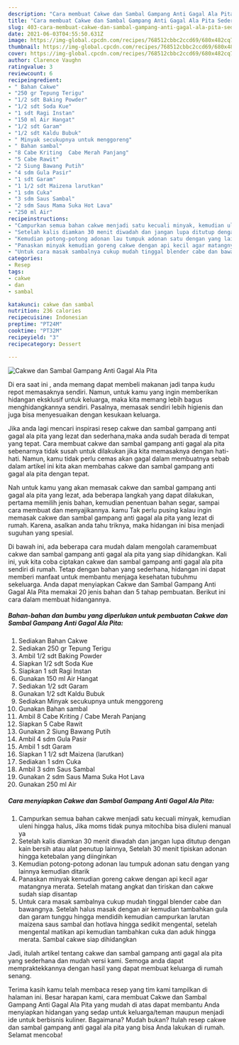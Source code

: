```yaml
---
description: "Cara membuat Cakwe dan Sambal Gampang Anti Gagal Ala Pita Sederhana dan Mudah Dibuat"
title: "Cara membuat Cakwe dan Sambal Gampang Anti Gagal Ala Pita Sederhana dan Mudah Dibuat"
slug: 403-cara-membuat-cakwe-dan-sambal-gampang-anti-gagal-ala-pita-sederhana-dan-mudah-dibuat
date: 2021-06-03T04:55:50.631Z
image: https://img-global.cpcdn.com/recipes/768512cbbc2ccd69/680x482cq70/cakwe-dan-sambal-gampang-anti-gagal-ala-pita-foto-resep-utama.jpg
thumbnail: https://img-global.cpcdn.com/recipes/768512cbbc2ccd69/680x482cq70/cakwe-dan-sambal-gampang-anti-gagal-ala-pita-foto-resep-utama.jpg
cover: https://img-global.cpcdn.com/recipes/768512cbbc2ccd69/680x482cq70/cakwe-dan-sambal-gampang-anti-gagal-ala-pita-foto-resep-utama.jpg
author: Clarence Vaughn
ratingvalue: 3
reviewcount: 6
recipeingredient:
- " Bahan Cakwe"
- "250 gr Tepung Terigu"
- "1/2 sdt Baking Powder"
- "1/2 sdt Soda Kue"
- "1 sdt Ragi Instan"
- "150 ml Air Hangat"
- "1/2 sdt Garam"
- "1/2 sdt Kaldu Bubuk"
- " Minyak secukupnya untuk menggoreng"
- " Bahan sambal"
- "8 Cabe Kriting  Cabe Merah Panjang"
- "5 Cabe Rawit"
- "2 Siung Bawang Putih"
- "4 sdm Gula Pasir"
- "1 sdt Garam"
- "1 1/2 sdt Maizena larutkan"
- "1 sdm Cuka"
- "3 sdm Saus Sambal"
- "2 sdm Saus Mama Suka Hot Lava"
- "250 ml Air"
recipeinstructions:
- "Campurkan semua bahan cakwe menjadi satu kecuali minyak, kemudian uleni hingga halus, Jika moms tidak punya mitochiba bisa diuleni manual ya"
- "Setelah kalis diamkan 30 menit diwadah dan jangan lupa ditutup dengan kain bersih atau alat penutup lainnya, Setelah 30 menit tipiskan adonan hingga ketebalan yang diinginkan"
- "Kemudian potong-potong adonan lau tumpuk adonan satu dengan yang lainnya kemudian ditarik"
- "Panaskan minyak kemudian goreng cakwe dengan api kecil agar matangnya merata. Setelah matang angkat dan tiriskan dan cakwe sudah siap disantap"
- "Untuk cara masak sambalnya cukup mudah tinggal blender cabe dan bawangnya. Setelah halus masak dengan air kemudian tambahkan gula dan garam tunggu hingga mendidih kemudian campurkan larutan maizena saus sambal dan hotlava hingga sedikit mengental, setelah mengental matikan api kemudian tambahkan cuka dan aduk hingga merata. Sambal cakwe siap dihidangkan"
categories:
- Resep
tags:
- cakwe
- dan
- sambal

katakunci: cakwe dan sambal 
nutrition: 236 calories
recipecuisine: Indonesian
preptime: "PT24M"
cooktime: "PT32M"
recipeyield: "3"
recipecategory: Dessert

---
```



![Cakwe dan Sambal Gampang Anti Gagal Ala Pita](https://img-global.cpcdn.com/recipes/768512cbbc2ccd69/680x482cq70/cakwe-dan-sambal-gampang-anti-gagal-ala-pita-foto-resep-utama.jpg)

Di era  saat ini , anda memang dapat membeli makanan jadi tanpa kudu repot memasaknya sendiri. Namun, untuk kamu yang ingin memberikan hidangan eksklusif untuk keluarga, maka kita memang lebih bagus menghidangkannya sendiri. Pasalnya, memasak sendiri lebih higienis dan juga bisa menyesuaikan dengan kesukaan keluarga.

Jika anda lagi mencari inspirasi resep cakwe dan sambal gampang anti gagal ala pita yang lezat dan sederhana,maka anda sudah berada di tempat yang tepat. Cara membuat cakwe dan sambal gampang anti gagal ala pita  sebenarnya tidak susah untuk dilakukan jika kita memasaknya dengan hati-hati. Namun, kamu tidak perlu cemas akan gagal dalam membuatnya 
sebab dalam artikel ini kita akan membahas cakwe dan sambal gampang anti gagal ala pita dengan tepat.  



Nah untuk kamu yang akan memasak cakwe dan sambal gampang anti gagal ala pita yang lezat, ada beberapa langkah yang dapat dilakukan, pertama memilih jenis bahan, kemudian penentuan bahan segar, sampai cara membuat dan menyajikannya. kamu Tak perlu pusing kalau ingin memasak cakwe dan sambal gampang anti gagal ala pita yang lezat di rumah. Karena, asalkan anda  tahu triknya, maka hidangan ini bisa menjadi suguhan yang spesial.

Di bawah ini, ada beberapa cara mudah dalam mengolah caramembuat cakwe dan sambal gampang anti gagal ala pita yang siap dihidangkan. Kali ini, yuk kita coba ciptakan cakwe dan sambal gampang anti gagal ala pita sendiri di rumah. Tetap dengan bahan yang sederhana, hidangan ini dapat memberi manfaat untuk membantu menjaga kesehatan tubuhmu sekeluarga. Anda dapat menyiapkan Cakwe dan Sambal Gampang Anti Gagal Ala Pita memakai 20 jenis bahan dan 5 tahap pembuatan. Berikut ini cara dalam membuat hidangannya.

<!--inarticleads1-->

##### Bahan-bahan dan bumbu yang diperlukan untuk pembuatan Cakwe dan Sambal Gampang Anti Gagal Ala Pita:

1. Sediakan  Bahan Cakwe
1. Sediakan 250 gr Tepung Terigu
1. Ambil 1/2 sdt Baking Powder
1. Siapkan 1/2 sdt Soda Kue
1. Siapkan 1 sdt Ragi Instan
1. Gunakan 150 ml Air Hangat
1. Sediakan 1/2 sdt Garam
1. Gunakan 1/2 sdt Kaldu Bubuk
1. Sediakan  Minyak secukupnya untuk menggoreng
1. Gunakan  Bahan sambal
1. Ambil 8 Cabe Kriting / Cabe Merah Panjang
1. Siapkan 5 Cabe Rawit
1. Gunakan 2 Siung Bawang Putih
1. Ambil 4 sdm Gula Pasir
1. Ambil 1 sdt Garam
1. Siapkan 1 1/2 sdt Maizena (larutkan)
1. Sediakan 1 sdm Cuka
1. Ambil 3 sdm Saus Sambal
1. Gunakan 2 sdm Saus Mama Suka Hot Lava
1. Gunakan 250 ml Air




<!--inarticleads2-->

##### Cara menyiapkan Cakwe dan Sambal Gampang Anti Gagal Ala Pita:

1. Campurkan semua bahan cakwe menjadi satu kecuali minyak, kemudian uleni hingga halus, Jika moms tidak punya mitochiba bisa diuleni manual ya
1. Setelah kalis diamkan 30 menit diwadah dan jangan lupa ditutup dengan kain bersih atau alat penutup lainnya, Setelah 30 menit tipiskan adonan hingga ketebalan yang diinginkan
1. Kemudian potong-potong adonan lau tumpuk adonan satu dengan yang lainnya kemudian ditarik
1. Panaskan minyak kemudian goreng cakwe dengan api kecil agar matangnya merata. Setelah matang angkat dan tiriskan dan cakwe sudah siap disantap
1. Untuk cara masak sambalnya cukup mudah tinggal blender cabe dan bawangnya. Setelah halus masak dengan air kemudian tambahkan gula dan garam tunggu hingga mendidih kemudian campurkan larutan maizena saus sambal dan hotlava hingga sedikit mengental, setelah mengental matikan api kemudian tambahkan cuka dan aduk hingga merata. Sambal cakwe siap dihidangkan




Jadi, itulah artikel tentang  cakwe dan sambal gampang anti gagal ala pita  yang sederhana dan mudah versi kami. Semoga anda dapat mempraktekkannya dengan hasil yang dapat membuat keluarga di rumah senang. 

Terima kasih kamu telah membaca resep yang tim kami tampilkan di halaman ini. Besar harapan kami, cara membuat  Cakwe dan Sambal Gampang Anti Gagal Ala Pita yang mudah di atas dapat membantu Anda menyiapkan hidangan yang sedap untuk keluarga/teman maupun menjadi ide untuk berbisnis kuliner. Bagaimana? Mudah bukan? Itulah resep cakwe dan sambal gampang anti gagal ala pita yang bisa Anda lakukan di rumah. Selamat mencoba!

